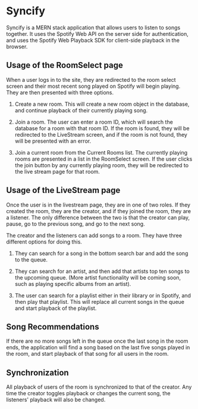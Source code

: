 # Syncify

Syncify is a MERN stack application that allows users to listen to songs together.  It uses the Spotify Web API on the server side for authentication, and uses the Spotify Web Playback SDK for client-side playback in the browser.

## Usage of the RoomSelect page

When a user logs in to the site, they are redirected to the room select screen and their most recent song played on Spotify will begin playing.  They are then presented with three options.

1. Create a new room.  This will create a new room object in the database, and continue playback of their currently playing song.  

2. Join a room.  The user can enter a room ID, which will search the database for a room with that room ID.  If the room is found, they will be redirected to the LiveStream screen, and if the room is not found, they will be presented with an error.

3. Join a current room from the Current Rooms list.  The currently playing rooms are presented in a list in the RoomSelect screen.  If the user clicks the join button by any currently playing room, they will be redirected to the live stream page for that room.

## Usage of the LiveStream page

Once the user is in the livestream page, they are in one of two roles.  If they created the room, they are the creator, and if they joined the room, they are a listener.  The only difference between the two is that the creator can play, pause, go to the previous song, and go to the next song.  

The creator and the listeners can add songs to a room. They have three different options for doing this.

1. They can search for a song in the bottom search bar and add the song to the queue.

2. They can search for an artist, and then add that artists top ten songs to the upcoming queue.  (More artist functionality will be coming soon, such as playing specific albums from an artist).

3. The user can search for a playlist either in their library or in Spotify, and then play that playlist.  This will replace all current songs in the queue and start playback of the playlist.

## Song Recommendations

If there are no more songs left in the queue once the last song in the room ends, the application will find a song based on the last five songs played in the room, and start playback of that song for all users in the room.

## Synchronization

All playback of users of the room is synchronized to that of the creator.  Any time the creator toggles playback or changes the current song, the listeners' playback will also be changed.

